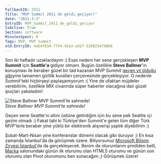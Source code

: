 ```yaml
---
FallbackID: 2551
Title: "MVP Summit 2011 de geldi geçiyor!"
date: "2011-3-2"
EntryID: MVP_Summit_2011_de_geldi_geciyor
IsActive: True
Section: software
MinutesSpent: 0
Tags: MVP, MVP Summit
old.EntryID: 4ab4f834-7754-42a3-ad17-5109254740b8
---
```

Son iki haftadır uzaklardayım :) Esas nedeni her sene gerçekleşen **MVP
Summit** için **Seattle'a** gidiyor olmam. Bugün özellikle **Steve
Ballmer**'ın konuşması ile beraber güzel bir tad kazanan MVP Summit
[geçen yıl olduğu
gibi](http://daron.yondem.com/tr/post/163d19f1-d417-42fd-9017-8d4130e129a2)yine
tamamen gizlilik kuralları çerçevesinde gerçekleşiyor. O nedenle
Summit'teki hiçbirşeyi paylaşamıyorum :( Yine de ufaktan müjdeler
verebilirim, özellikle MIX civarında süper haberler olacağına dair güzel
ipuçları yakaladım!

![Steve Ballmer MVP Summit'te
sahnede!](media/MVP_Summit_2011_de_geldi_geciyor/01032011_1.jpg)\
*Steve Ballmer MVP Summit'te sahnede!*

Geçen sene Seattle'ın altını üstüne getirdiğim için bu sene pek Seattle
içi gezim olmadı :) Fakat tabi ki Türkiye'den Summit'e gelen tüm diğer
Türk MVP'lerle beraber yine yüklü bir elektronik alışverişi yaptık
diyebilirim :)

Şubat-Mart-Nisan yine konferanslar dönemi olacak gibi duruyor ;) En kısa
zamanda İstanbul'da da görüşmek üzere. Biliyorsunuz [Microsoft Bilişim
Zirvesi
İstanbul'](http://www.microsoft.com/turkiye/cloud/localevents.aspx)da da
gerçekleşecek. Benim de oturumlarım şimdiden belli,
[Maçka](http://www.microsoft.com/turkiye/cloud/images/bulut_program.jpg)
salonundaki günün ilk oturumu olan HTML5 oturumu ve günün son oturumu
olan Pivot oturumunu ben sunacağım ;) Görüşmek üzere!


